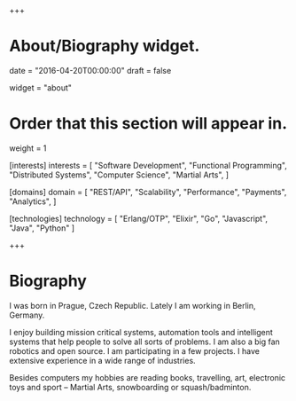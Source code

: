 +++
# About/Biography widget.

date = "2016-04-20T00:00:00"
draft = false

widget = "about"

# Order that this section will appear in.
weight = 1

[interests]
  interests = [
    "Software Development",
    "Functional Programming",
    "Distributed Systems",
    "Computer Science",
    "Martial Arts",
  ]

[domains]
  domain = [
  "REST/API",
  "Scalability",
  "Performance",
  "Payments",
  "Analytics",
]

[technologies]
  technology = [
    "Erlang/OTP",
    "Elixir",
    "Go",
    "Javascript",
    "Java",
    "Python"
  ]

+++

# Biography
I was born in Prague, Czech Republic. Lately I am working in Berlin, Germany.

I enjoy building mission critical systems, automation tools and intelligent systems that help people to solve all sorts of problems. I am also a big fan robotics and open source. I am participating in a few projects. I have extensive experience in a wide range of industries.

Besides computers my hobbies are reading books, travelling, art, electronic toys and sport – Martial Arts, snowboarding or squash/badminton.

